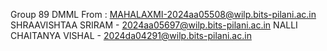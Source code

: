 Group 89 DMML
From : MAHALAXMI-2024aa05508@wilp.bits-pilani.ac.in
       SHRAAVISHTAA SRIRAM - 2024aa05697@wilp.bits-pilani.ac.in
       NALLI CHAITANYA VISHAL - 2024da04291@wilp.bits-pilani.ac.in
